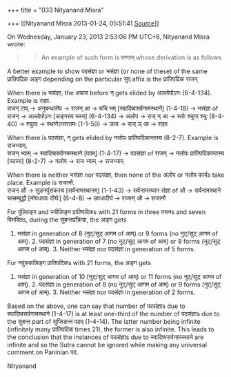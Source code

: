 +++
title = "033 Nityanand Misra"

+++
[[Nityanand Misra	2013-01-24, 05:51:41 [Source](https://groups.google.com/g/bvparishat/c/XtmLLB7L_tA)]]



  
  
On Wednesday, January 23, 2013 2:53:06 PM UTC+8, Nityanand Misra wrote:

>   
> > 
> > An example of such form is षण्णाम् whose derivation is as follows  
>   
> > 

  
A better example to show पदसंज्ञा or भसंज्ञा (or none of these) of the same प्रातिपदिक अङ्ग depending on the particular सुप् affix is the प्रातिपदिक राजन्  
  
When there is भसंज्ञा, the अकार before न् gets elided by अल्लोपोऽनः (6-4-134). Example is राज्ञा.  
राजन् टाप् -> अनुबन्धलोप -> राजन् आ -> यचि भम् \[स्वादिष्वसर्वनामस्थाने\] (1-4-18) -> भसंज्ञा of राजन् -> अल्लोपोऽनः \[अङ्गस्य भस्य\] (6-4-134) -> अलोप -> राज् न् आ -> स्तोः श्चुना श्चुः (8-4-40) -> श्चुत्व -> स्थानेऽन्तरतमः (1-1-50) -> ञत्व -> राज् ञ् आ -> राज्ञा  
  
When there is पदसंज्ञा, न् gets elided by नलोपः प्रातिपदिकान्तस्य (8-2-7). Example is राजभ्याम्.  
राजन् भ्याम् -> स्वादिष्वसर्वनामस्थाने \[पदम्\] (1-4-17) -> पदसंज्ञा of राजन् -> नलोपः प्रातिपदिकान्तस्य \[पदस्य\] (8-2-7) -> नलोप -> राज भ्याम् -> राजभ्याम्  
  
When there is neither भसंज्ञा nor पदसंज्ञा, then none of the अलोप or नलोप कार्यs take place. Example is राजानौ.  
राजन् औ -> सुडनपुंसकस्य \[सर्वनामस्थानम्\] (1-1-43) -> सर्वनामस्थान संज्ञा of औ -> सर्वनामस्थाने चासम्बुद्धौ \[नोपधायाः दीर्घः\] (6-4-8) -> उपधादीर्घ -> राजान् औ -> राजानौ  
  
For पुंल्लिङ्ग and स्त्रीलिङ्ग प्रातिपदिकs with 21 forms in three वचनs and seven विभक्तिs, during the सुबन्तप्रक्रिया, the अङ्ग gets  

1.  भसंज्ञा in generation of 8 (नुट्/सुट् आगम of आम्) or 9 forms (no
    नुट्/सुट् आगम of आम्). 2.  पदसंज्ञा in generation of 7 (no नुट्/सुट् आगम of आम्) or 8 forms
    (नुट्/सुट् आगम of आम्). 3.  Neither भसंज्ञा nor पदसंज्ञा in generation of 5 forms.

  
For नपुंसकलिङ्ग प्रातिपदिकs with 21 forms, the अङ्ग gets  

1.  भसंज्ञा in generation of 10 (नुट्/सुट् आगम of आम्) or 11 forms (no
    नुट्/सुट् आगम of आम्). 2.  पदसंज्ञा in generation of 8 (no नुट्/सुट् आगम of आम्) or 9 forms
    (नुट्/सुट् आगम of आम्). 3.  Neither भसंज्ञा nor पदसंज्ञा in generation of 2 forms.

Based on the above, one can say that number of पदसंज्ञाs due to स्वादिष्वसर्वनामस्थाने (1-4-17) is at least one-third of the number of पदसंज्ञाs due to the सुबन्त part of सुप्तिङन्तं पदम् (1-4-14). The latter number being infinite (infinitely many प्रातिपदिक times 21), the former is also infinite. This leads to the conclusion that the instances of पदसंज्ञाs due to स्वादिष्वसर्वनामस्थाने are infinite and so the Sutra cannot be ignored while making any universal comment on Paninian पद.  
  
Nityanand  

